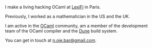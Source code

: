 I make a living hacking OCaml at [LexiFi](https://www.lexifi.com) in Paris.

Previously, I worked as a mathematician in the US and the UK.

I am active in the [OCaml](https://github.com/ocaml/ocaml) community, am a member of the development team of the OCaml compiler and the [Dune](https://github.com/ocaml/dune) build system.

You can get in touch at [n.oje.bar@gmail.com](mailto:n.oje.bar@gmail.com).
